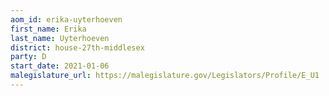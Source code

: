 ```yaml
---
aom_id: erika-uyterhoeven
first_name: Erika
last_name: Uyterhoeven
district: house-27th-middlesex
party: D
start_date: 2021-01-06
malegislature_url: https://malegislature.gov/Legislators/Profile/E_U1
---
```

